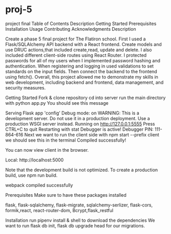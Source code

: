 # proj-5

project final
Table of Contents
Description
Getting Started
Prerequisites
Installation
Usage
Contributing
Acknowledgments
Description

Create a phase 5 final project for The Flatiron school. First I used a Flask/SQLAlchemy API backend with a React frontend. Create models and use DRUC actions,that included create,read, update and delete. I also included different client-side routes using React Router. I protected passwords for all of my users when I implemented password hashing and authentication. When registering and logging in used validations to set standards on the input fields. Then connect the backend to the frontend using fetch(). Overall, this project allowed me to demonstrate my skills in web development, including backend and frontend, data management, and security measures.

Getting Started
Fork & clone repository cd into server run the main directory with python app.py You should see this message

Serving Flask app 'config'
Debug mode: on WARNING: This is a development server. Do not use it in a production deployment. Use a production WSGI server instead.
Running on http://127.0.0.1:5555 Press CTRL+C to quit
Restarting with stat
Debugger is active!
Debugger PIN: 111-864-616
Next we want to run the client side with npm start --prefix client we should see this in the terminal Compiled successfully!

You can now view client in the browser.

Local: http://localhost:5000

Note that the development build is not optimized. To create a production build, use npm run build.

webpack compiled successfully

Prerequisites
Make sure to have these packages installed

flask, flask-sqlalchemy, flask-migrate, sqlalchemy-serlizer, flask-cors, formik,react, react-router-dom, Bcrypt,flask_restful

Installation
run pipenv install & shell to download the dependencies We want to run flask db init, flask db upgrade head for our migrations.
